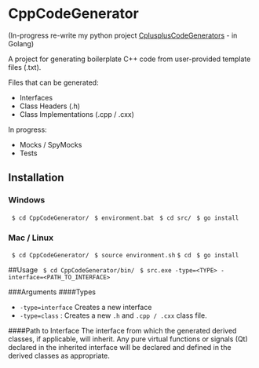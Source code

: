 # CppCodeGenerator
(In-progress re-write my python project [CplusplusCodeGenerators](https://github.com/emloughl/CplusplusCodeGenerators "CplusplusCodeGenerators") - in Golang)

A project for generating boilerplate C++ code from user-provided template files (.txt).

Files that can be generated:
- Interfaces
- Class Headers (.h)
- Class Implementations (.cpp / .cxx)

In progress: 
- Mocks / SpyMocks
- Tests

## Installation
### Windows
` $ cd CppCodeGenerator/`
` $ environment.bat`
` $ cd src/`
` $ go install`

### Mac / Linux
` $ cd CppCodeGenerator/`
` $ source environment.sh`
` $ cd `
` $ go install`

##Usage
` $ cd CppCodeGenerator/bin/`
` $ src.exe -type=<TYPE> -interface=<PATH_TO_INTERFACE>`

###Arguments
####Types
- `-type=interface` Creates a new interface
- `-type=class` : Creates a new `.h` and `.cpp / .cxx` class file.

####Path to Interface
The interface from which the generated derived classes, if applicable, will inherit. Any pure virtual functions or signals (Qt) declared in the inherited interface will be declared and defined in the derived classes as appropriate.